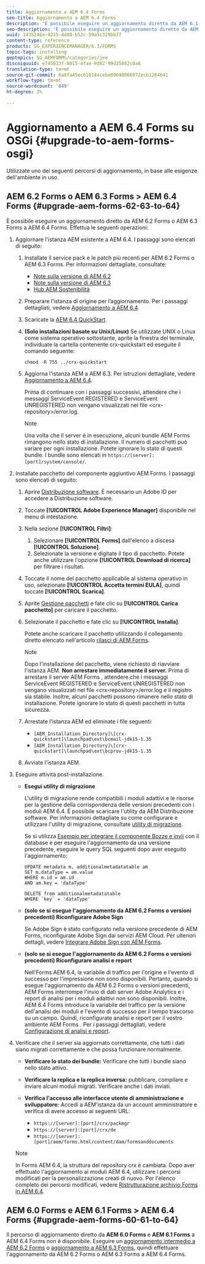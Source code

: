 ```yaml
---
title: Aggiornamento a AEM 6.4 Forms
seo-title: Aggiornamento a AEM 6.4 Forms
description: 'È possibile eseguire un aggiornamento diretto da AEM 6.1 Forms, AEM 6.2 Forms e da LiveCycle ES4 SP1 a AEM 6.3 Forms. '
seo-description: 'È possibile eseguire un aggiornamento diretto da AEM 6.1 Forms, AEM 6.2 Forms e da LiveCycle ES4 SP1 a AEM 6.3 Forms. '
uuid: 1435246a-9215-4d88-b52c-59a5c329bb77
content-type: reference
products: SG_EXPERIENCEMANAGER/6.3/FORMS
topic-tags: installing
geptopics: SG_AEMFORMS/categories/jee
discoiquuid: e745033f-8015-4fae-9d82-99d35802c0a6
translation-type: tm+mt
source-git-commit: 6a8fa45ec61014acebe09048066972ecb1284641
workflow-type: tm+mt
source-wordcount: '849'
ht-degree: 3%

---
```



# Aggiornamento a AEM 6.4 Forms su OSGi {#upgrade-to-aem-forms-osgi}

Utilizzate uno dei seguenti percorsi di aggiornamento, in base alle esigenze dell&#39;ambiente in uso.

## AEM 6.2 Forms o AEM 6.3 Forms > AEM 6.4 Forms {#upgrade-aem-forms-62-63-to-64}

È possibile eseguire un aggiornamento diretto da AEM 6.2 Forms o AEM 6.3 Forms a AEM 6.4 Forms. Effettua le seguenti operazioni:

1. Aggiornare l&#39;istanza AEM esistente a AEM 6.4. I passaggi sono elencati di seguito:

   1. Installate il service pack e le patch più recenti per AEM 6.2 Forms o AEM 6.3 Forms. Per informazioni dettagliate, consultate:

      * [Note sulla versione di AEM 6.2](https://helpx.adobe.com/it/experience-manager/6-2/release-notes.html)
      * [Note sulla versione di AEM 6.3](https://helpx.adobe.com/it/experience-manager/6-3/release-notes.html)
      * [Hub AEM Sostenibilità](https://helpx.adobe.com/it/experience-manager/aem-releases-updates.html)
   1. Preparare l’istanza di origine per l’aggiornamento. Per i passaggi dettagliati, vedere [Aggiornamento a AEM 6.4](/help/sites-deploying/upgrade.md#preparing%20the%20source%20instance).
   1. Scaricate la [AEM 6.4 QuickStart](/help/sites-deploying/deploy.md#getting%20the%20software).
   1. **(Solo installazioni basate su Unix/Linux)** Se utilizzate UNIX o Linux come sistema operativo sottostante, aprite la finestra del terminale, individuate la cartella contenente crx-quickstart ed eseguite il comando seguente:

      `chmod -R 755 ../crx-quickstart`

   1. Aggiorna l&#39;istanza AEM a AEM 6.3. Per istruzioni dettagliate, vedere [Aggiornamento a AEM 6.4](/help/sites-deploying/upgrade.md).

      Prima di continuare con i passaggi successivi, attendere che i messaggi ServiceEvent REGISTERED e ServiceEvent UNREGISTERED non vengano visualizzati nel file &lt;crx-repository>/error.log.

      >[!NOTE]
      >
      >Una volta che il server è in esecuzione, alcuni  bundle AEM Forms rimangono nello stato di installazione. Il numero di pacchetti può variare per ogni installazione. Potete ignorare lo stato di questi bundle. I bundle sono elencati in `https://[server]:[port]/system/console/`.


1. Installate  pacchetto del componente aggiuntivo AEM Forms. I passaggi sono elencati di seguito:

   1. Aprire [Distribuzione software](https://experience.adobe.com/downloads). È necessario un Adobe ID  per accedere a Distribuzione software.
   1. Toccate **[!UICONTROL Adobe Experience Manager]** disponibile nel menu di intestazione.
   1. Nella sezione **[!UICONTROL Filtri]**:
      1. Selezionare **[!UICONTROL Forms]** dall&#39;elenco a discesa **[!UICONTROL Soluzione]**.
      1. Selezionate la versione e digitate il tipo di pacchetto. Potete anche utilizzare l&#39;opzione **[!UICONTROL Download di ricerca]** per filtrare i risultati.
   1. Toccate il nome del pacchetto applicabile al sistema operativo in uso, selezionate **[!UICONTROL Accetta termini EULA]**, quindi toccate **[!UICONTROL Scarica]**.
   1. Aprite [Gestione pacchetti](https://docs.adobe.com/content/help/en/experience-manager-65/administering/contentmanagement/package-manager.html) e fate clic su **[!UICONTROL Carica pacchetto]** per caricare il pacchetto.
   1. Selezionate il pacchetto e fate clic su **[!UICONTROL Installa]**.

      Potete anche scaricare il pacchetto utilizzando il collegamento diretto elencato nell&#39;articolo [ rilasci di AEM Forms](https://helpx.adobe.com/it/aem-forms/kb/aem-forms-releases.html).

      >[!NOTE]
      >
      >Dopo l&#39;installazione del pacchetto, viene richiesto di riavviare l&#39;istanza AEM. **Non arrestare immediatamente il server.** Prima di arrestare il server AEM Forms , attendere che i messaggi ServiceEvent REGISTERED e ServiceEvent UNREGISTERED non vengano visualizzati nel file  &lt;crx-repository>/error.log e il registro sia stabile. Inoltre, alcuni pacchetti possono rimanere nello stato di installazione. Potete ignorare lo stato di questi pacchetti in tutta sicurezza.

   1. Arrestate l’istanza AEM ed eliminate i file seguenti:

      * `[AEM_Installation_Directory]\[crx-quickstart]\launchpad\ext\bcmail-jdk15-1.35`
      * `[AEM_Installation_Directory]\[crx-quickstart]\launchpad\ext\bcprov-jdk15-1.35`
   1. Avviate l&#39;istanza AEM.


1. Eseguire attività post-installazione.

   * **Esegui utility di migrazione**

      L&#39;utility di migrazione rende compatibili i moduli adattivi e le risorse per la gestione della corrispondenza delle versioni precedenti con i moduli AEM 6.4. È possibile scaricare l&#39;utility da AEM Distribuzione software. Per informazioni dettagliate su come configurare e utilizzare l&#39;utility di migrazione, consultate [utility di migrazione](/help/forms/using/migration-utility.md).

      Se si utilizza [Esempio per integrare il componente Bozze e invii](integrate-draft-submission-database.md) con il database e per eseguire l&#39;aggiornamento da una versione precedente, eseguire le query SQL seguenti dopo aver eseguito l&#39;aggiornamento:

      ```
      UPDATE metadata m, additionalmetadatatable am
      SET m.dataType = am.value
      WHERE m.id = am.id
      AND am.key = 'dataType'
      ```

      ```
      DELETE from additionalmetadatatable
      WHERE `key` = 'dataType'
      ```

   * **(solo se si esegue l&#39;aggiornamento da AEM 6.2 Forms o versioni precedenti) Riconfigurare  Adobe Sign**

      Se  Adobe Sign è stato configurato nella versione precedente di  AEM Forms, riconfigurate  Adobe Sign dai servizi AEM Cloud. Per ulteriori dettagli, vedere [Integrare  Adobe Sign con  AEM Forms](/help/forms/using/adobe-sign-integration-adaptive-forms.md).

   * **(solo se si esegue l&#39;aggiornamento da AEM 6.2 Forms o versioni precedenti) Riconfigurare analisi e report**

      Nell&#39;Forms AEM 6.4, la variabile di traffico per l&#39;origine e l&#39;evento di successo per l&#39;impressione non sono disponibili. Pertanto, quando si esegue l&#39;aggiornamento da AEM 6.2 Forms o versioni precedenti,  AEM Forms interrompe l&#39;invio di dati  server Adobe Analytics e i report di analisi per i moduli adattivi non sono disponibili. Inoltre, AEM 6.4 Forms introduce la variabile del traffico per la versione dell&#39;analisi dei moduli e l&#39;evento di successo per il tempo trascorso su un campo. Quindi, riconfigurate analisi e report per il vostro ambiente AEM Forms . Per i passaggi dettagliati, vedere [Configurazione di analisi e report](/help/forms/using/configure-analytics-forms-documents.md).

1. Verificare che il server sia aggiornato correttamente, che tutti i dati siano migrati correttamente e che possa funzionare normalmente.

   * **Verificare lo stato dei bundle:** Verificare che tutti i bundle siano nello stato attivo.
   * **Verificare la replica e la replica inversa:** pubblicare, compilare e inviare alcuni moduli migrati. Verificare anche i dati inviati.
   * **Verifica l&#39;accesso alle interfacce utente di amministrazione e sviluppatore:** Accedi a AEM&#39;istanza da un account amministratore e verifica di avere accesso ai seguenti URL:

      * `https://[server]:[port]/crx/packmgr`
      * `https://[server]:[port]/crx/de`
      * `https://[server]:[port]/aem/forms.html/content/dam/formsanddocuments`

   >[!NOTE]
   In Forms AEM 6.4, la struttura del repository crx è cambiata. Dopo aver effettuato l&#39;aggiornamento ai moduli AEM 6.4, utilizzare i percorsi modificati per la personalizzazione creati di nuovo. Per l&#39;elenco completo dei percorsi modificati, vedere [Ristrutturazione archivio Forms in AEM 6.4](/help/sites-deploying/forms-repository-restructuring-in-aem-6-4.md).

## AEM 6.0 Forms e AEM 6.1 Forms > AEM 6.4 Forms {#upgrade-aem-forms-60-61-to-64}

Il percorso di aggiornamento diretto da **AEM 6.0 Forms** e **AEM 6.1 Forms** a AEM 6.4 Forms non è disponibile. Eseguire un [aggiornamento intermedio a AEM 6.2 Forms](/help/forms/using/upgrade.md) o [aggiornamento a AEM 6.3 Forms](/help/forms/using/upgrade.md), quindi effettuare l&#39;aggiornamento da AEM 6.2 Forms o AEM 6.3 Forms a AEM 6.4 Forms.
